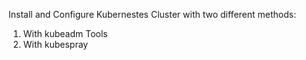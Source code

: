 Install and Configure Kubernestes Cluster with two different methods: 

1. With kubeadm Tools
2. With kubespray 
